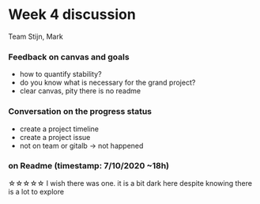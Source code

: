 # Week 4 discussion

Team Stijn, Mark

### Feedback on canvas and goals

+ how to quantify stability?
+ do you know what is necessary for the grand project?
+ clear canvas, pity there is no readme

### Conversation on the progress status

+ create a project timeline
+ create a project issue
+ not on team or gitalb -> not happened

### on Readme (timestamp: 7/10/2020 ~18h)
☆☆☆☆☆
I wish there was one. it is a bit dark here despite knowing there is a lot to explore
